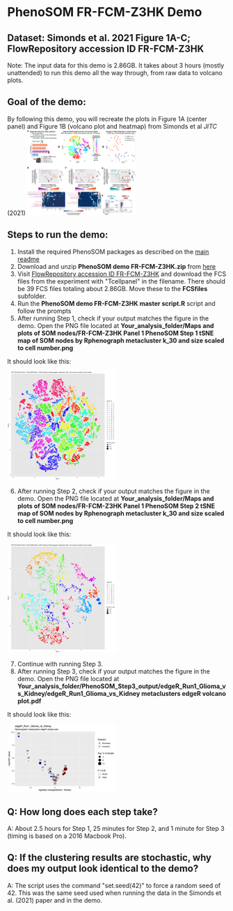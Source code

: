 # PhenoSOM FR-FCM-Z3HK Demo
## Dataset:  Simonds et al. 2021 Figure 1A-C; FlowRepository accession ID FR-FCM-Z3HK

Note: The input data for this demo is 2.86GB. It takes about 3 hours (mostly unattended) to run this demo all the way through, from raw data to volcano plots. 

## Goal of the demo:
By following this demo, you will recreate the plots in Figure 1A (center panel) and Figure 1B (volcano plot and heatmap) from Simonds et al *JITC* (2021)
<img src="https://github.com/esimonds/PhenoSOM/raw/main/FR-FCM-Z3HK_demo/images/Simonds_et_al_JITC_2021_Figure_1.png" alt="Simonds et al JITC 2021 Figure 1" width="250"/>

## Steps to run the demo:

1. Install the required PhenoSOM packages as described on the [main readme](../README.md)
2. Download and unzip **PhenoSOM demo FR-FCM-Z3HK.zip** from [here](https://github.com/esimonds/PhenoSOM/raw/main/FR-FCM-Z3HK_demo/PhenoSOM_demo_FR-FCM-Z3HK.zip)
3. Visit [FlowRepository accession ID FR-FCM-Z3HK](http://flowrepository.org/experiments/3637) and download the FCS files from the experiment with "Tcellpanel" in the filename. There should be 39 FCS files totaling about 2.86GB. Move these to the **FCSfiles** subfolder.
4. Run the **PhenoSOM demo FR-FCM-Z3HK master script.R** script and follow the prompts
5. After running Step 1, check if your output matches the figure in the demo. Open the PNG file located at **Your_analysis_folder/Maps and plots of SOM nodes/FR-FCM-Z3HK Panel 1 PhenoSOM Step 1 tSNE map of SOM nodes by Rphenograph metacluster k_30 and size scaled to cell number.png** 

It should look like this:

<img src="https://github.com/esimonds/PhenoSOM/raw/main/FR-FCM-Z3HK_demo/images/FR-FCM-Z3HK_Demo_Step1_output_success.png" alt="tSNE plot of Step 1 SOM nodes colored by PhenoGraph cluster" width="250"/>

6. After running Step 2, check if your output matches the figure in the demo. Open the PNG file located at **Your_analysis_folder/Maps and plots of SOM nodes/FR-FCM-Z3HK Panel 1 PhenoSOM Step 2 tSNE map of SOM nodes by Rphenograph metacluster k_30 and size scaled to cell number.png** 

It should look like this:

<img src="https://github.com/esimonds/PhenoSOM/raw/main/FR-FCM-Z3HK_demo/images/FR-FCM-Z3HK_Demo_Step2_output_success.png" alt="tSNE plot of Step 2 SOM nodes colored by PhenoGraph cluster" width="250"/>

7. Continue with running Step 3.
8. After running Step 3, check if your output matches the figure in the demo. Open the PNG file located at **Your_analysis_folder/PhenoSOM_Step3_output/edgeR_Run1_Glioma_vs_Kidney/edgeR_Run1_Glioma_vs_Kidney metaclusters edgeR volcano plot.pdf**

It should look like this:

<img src="https://github.com/esimonds/PhenoSOM/raw/main/FR-FCM-Z3HK_demo/images/FR-FCM-Z3HK_Demo_Step3_output_success.png" alt="Volcano plot of Glioma vs Kidney" width="250"/>

## Q: How long does each step take?
A:  About 2.5 hours for Step 1, 25 minutes for Step 2, and 1 minute for Step 3 (timing is based on a 2016 Macbook Pro).

## Q:  If the clustering results are stochastic, why does my output look identical to the demo?
A:  The script uses the command "set.seed(42)" to force a random seed of 42. This was the same seed used when running the data in the Simonds et al. (2021) paper and in the demo.
